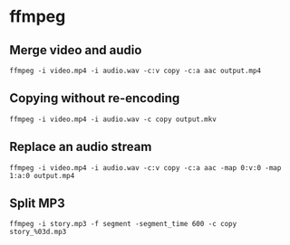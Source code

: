 # ffmpeg

## Merge video and audio

    ffmpeg -i video.mp4 -i audio.wav -c:v copy -c:a aac output.mp4

## Copying without re-encoding

    ffmpeg -i video.mp4 -i audio.wav -c copy output.mkv

## Replace an audio stream

    ffmpeg -i video.mp4 -i audio.wav -c:v copy -c:a aac -map 0:v:0 -map 1:a:0 output.mp4

## Split MP3

    ffmpeg -i story.mp3 -f segment -segment_time 600 -c copy story_%03d.mp3
